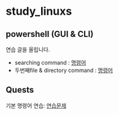 # study_linuxs
## powershell (GUI & CLI)
연습 글을 올립니다.
- searching command : [명령어](/cods/10.powershells.sh)
- 두번째file & directory command : [명령어](/cods/20.control_file_dir_powershell.sh)

## Quests
기본 명령어 연습: [연습문제](/cods/codes/quests/basic_more_linux_commands.md)